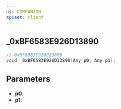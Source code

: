 ```yaml
---
ns: COMPANION
apiset: client
---
```

## _0xBF6583E926D13890

```c
// 0xBF6583E926D13890
void _0xBF6583E926D13890(Any p0, Any p1);
```


## Parameters
* **p0**:
* **p1**: